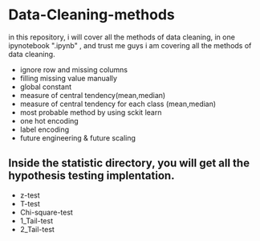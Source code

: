 # Data-Cleaning-methods
in this repository, i will cover all the methods of data cleaning, in one ipynotebook  ".ipynb" ,
and trust me guys i am covering all the methods of data cleaning.
<ul>
  <li>ignore row and missing columns</li>
  <li>filling missing value manually</li>
  <li>global constant</li>
  <li>measure of central tendency(mean,median)</li>
  <li>measure of central tendency for each class (mean,median)</li>
  <li>most probable method by using sckit learn</li>
  <li>one hot encoding </li>
  <li>label encoding</li>
  <li>future engineering & future scaling</li>
   
</ul>
<h2>Inside the statistic directory, you will get all the hypothesis testing implentation.</h2>
<ul>
  <li>z-test</li>
  <li>T-test</li>
  <li>Chi-square-test</li>
  <li>1_Tail-test</li>
  <li>2_Tail-test</li>
</ul>
